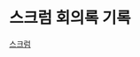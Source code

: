 # 스크럼 회의록 기록
[스크럼](https://kdt-gitlab.elice.io/002-part3-deliveryservice/team1/sample-project/-/wikis/home)

